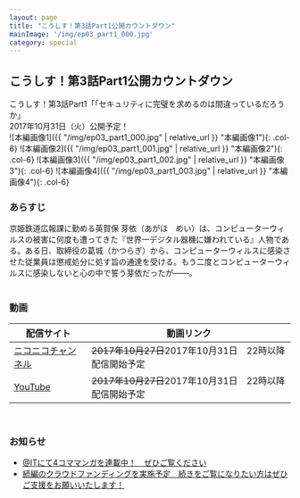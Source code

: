 ```yaml
---
layout: page
title: "こうしす！第3話Part1公開カウントダウン"
mainImage: '/img/ep03_part1_000.jpg'
category: special
---
```


## こうしす！第3話Part1公開カウントダウン

<div class="slogan">
こうしす！第3話Part1「「セキュリティに完璧を求めるのは間違っているだろうか」<br />
2017年10月31日（火）公開予定！
</div>

<div class="row" markdown="1">
 ![本編画像1]({{ "/img/ep03_part1_000.jpg" | relative_url }} "本編画像1"){: .col-6}
 ![本編画像2]({{ "/img/ep03_part1_001.jpg" | relative_url }} "本編画像2"){: .col-6}
 ![本編画像3]({{ "/img/ep03_part1_002.jpg" | relative_url }} "本編画像3"){: .col-6}
 ![本編画像4]({{ "/img/ep03_part1_003.jpg" | relative_url }} "本編画像4"){: .col-6}
</div>

### あらすじ

京姫鉄道広報課に勤める英賀保 芽依（あがほ　めい）は、コンピューターウィルスの被害に何度も遭ってきた『世界一デジタル器機に嫌われている』人物である。ある日、取締役の葛城（かつらぎ）から、コンピューターウィルスに感染させた従業員は懲戒処分に処す旨の通達を受ける。もう二度とコンピューターウィルスに感染しないと心の中で誓う芽依だったが――。
<br />
<br />

### 動画
<div>
    <table class="table-common">
        <thead>
            <tr>
                <th>配信サイト</th>
                <th>動画リンク</th>
            </tr>
        </thead>
        <tbody>
            <tr>
                <td><a href="http://ch.nicovideo.jp/kosys">ニコニコチャンネル</a></td>
                <td><del>2017年10月27日</del>2017年10月31日　22時以降　配信開始予定</td>
            </tr>
            <tr>
                <td><a href="https://youtube.com/c/OPAPJP">YouTube</a></td>
                <td><del>2017年10月27日</del>2017年10月31日　22時以降　配信開始予定</td>
            </tr>
        </tbody>
    </table>
</div>
<br />

### お知らせ

* [@ITにて4コママンガを連載中！　ぜひご覧ください](http://www.atmarkit.co.jp/ait/series/7144/)
* [続編のクラウドファンディングを実施予定　続きをご覧になりたい方はぜひご支援をお願いいたします！](https://readyfor.jp/projects/kosys-ep03-part2)


